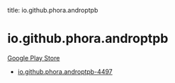 title: io.github.phora.androptpb
# io.github.phora.androptpb


[Google Play Store](https://play.google.com/store/apps/details?id=io.github.phora.androptpb)


* [io.github.phora.androptpb-4497](./io.github.phora.androptpb-4497/)